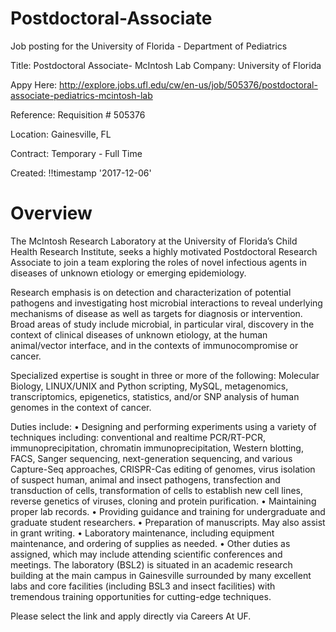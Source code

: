 # Postdoctoral-Associate
Job posting for the University of Florida - Department of Pediatrics

Title: Postdoctoral Associate- McIntosh Lab
Company: University of Florida

Appy Here: http://explore.jobs.ufl.edu/cw/en-us/job/505376/postdoctoral-associate-pediatrics-mcintosh-lab

Reference: Requisition # 505376

Location: Gainesville, FL

Contract: Temporary - Full Time

Created: !!timestamp '2017-12-06' 

# Overview
The McIntosh Research Laboratory at the University of Florida’s Child Health Research Institute, seeks a highly motivated Postdoctoral Research Associate to join a team exploring the roles of novel infectious agents in diseases of unknown etiology or emerging epidemiology. 

Research emphasis is on detection and characterization of potential pathogens and investigating host microbial interactions to reveal underlying mechanisms of disease as well as targets for diagnosis or intervention.  Broad areas of study include microbial, in particular viral, discovery in the context of clinical diseases of unknown etiology, at the human animal/vector interface, and in the contexts of immunocompromise or cancer.

Specialized expertise is sought in three or more of the following: Molecular Biology, LINUX/UNIX and Python scripting, MySQL, metagenomics, transcriptomics, epigenetics, statistics, and/or SNP analysis of human genomes in the context of cancer. 

Duties include:
•	Designing and performing experiments using a variety of techniques including: conventional and realtime PCR/RT-PCR, immunoprecipitation, chromatin immunoprecipitation, Western blotting, FACS, Sanger sequencing, next-generation sequencing, and various Capture-Seq approaches, CRISPR-Cas editing of genomes, virus isolation of suspect human, animal and insect pathogens, transfection and transduction of cells, transformation of cells to establish new cell lines, reverse genetics of viruses, cloning and protein purification.
•	Maintaining proper lab records.
•	Providing guidance and training for undergraduate and graduate student researchers.
•	Preparation of manuscripts. May also assist in grant writing.
•	Laboratory maintenance, including equipment maintenance, and ordering of supplies as needed.
•	Other duties as assigned, which may include attending scientific conferences and meetings.
The laboratory (BSL2) is situated in an academic research building at the main campus in Gainesville surrounded by many excellent labs and core facilities (including BSL3 and insect facilities) with tremendous training opportunities for cutting-edge techniques. 

Please select the link and apply directly via Careers At UF. 
